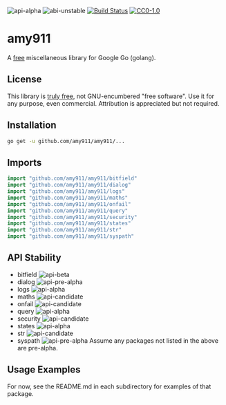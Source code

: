 ![api-alpha](https://rawgit.com/amy911/assets/master/shields/api-alpha-orange.svg)
![abi-unstable](https://rawgit.com/amy911/assets/master/shields/abi-unstable-red.svg)
[![Build Status](https://travis-ci.org/amy911/amy911.svg?branch=master)](https://travis-ci.org/amy911/amy911)
[![CC0-1.0](https://rawgit.com/amy911/assets/master/shields/license-cc0--1.0-efbfff.svg)](https://raw.githubusercontent.com/amy911/cloud911/master/LICENSE.txt)

# amy911
A [free](https://creativecommons.org/publicdomain/zero/1.0/) miscellaneous library for Google Go (golang).

## License
This library is [truly free](https://creativecommons.org/publicdomain/zero/1.0/), not GNU-encumbered "free software".  Use it for any purpose, even commercial.  Attribution is appreciated but not required.

## Installation
```sh
go get -u github.com/amy911/amy911/...
```

## Imports
```go
import "github.com/amy911/amy911/bitfield"
import "github.com/amy911/amy911/dialog"
import "github.com/amy911/amy911/logs"
import "github.com/amy911/amy911/maths"
import "github.com/amy911/amy911/onfail"
import "github.com/amy911/amy911/query"
import "github.com/amy911/amy911/security"
import "github.com/amy911/amy911/states"
import "github.com/amy911/amy911/str"
import "github.com/amy911/amy911/syspath"
```

## API Stability
- bitfield ![api-beta](https://rawgit.com/amy911/assets/master/shields/api-beta-yellowgreen.svg)
- dialog ![api-pre-alpha](https://rawgit.com/amy911/assets/master/shields/api-pre--alpha-red.svg)
- logs ![api-alpha](https://rawgit.com/amy911/assets/master/shields/api-alpha-orange.svg)
- maths ![api-candidate](https://rawgit.com/amy911/assets/master/shields/api-candidate-green.svg)
- onfail ![api-candidate](https://rawgit.com/amy911/assets/master/shields/api-candidate-green.svg)
- query ![api-alpha](https://rawgit.com/amy911/assets/master/shields/api-alpha-orange.svg)
- security ![api-candidate](https://rawgit.com/amy911/assets/master/shields/api-candidate-green.svg)
- states ![api-alpha](https://rawgit.com/amy911/assets/master/shields/api-alpha-orange.svg)
- str ![api-candidate](https://rawgit.com/amy911/assets/master/shields/api-candidate-green.svg)
- syspath ![api-pre-alpha](https://rawgit.com/amy911/assets/master/shields/api-pre--alpha-red.svg)
Assume any packages not listed in the above are pre-alpha.

## Usage Examples
For now, see the README.md in each subdirectory for examples of that package.
